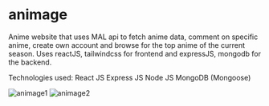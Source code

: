 # animage
Anime website that uses MAL api to fetch anime data, comment on specific anime, create own account and browse for the top anime of the current season. Uses reactJS, tailwindcss for frontend and expressJS, mongodb for the backend.

Technologies used:
React JS
Express JS
Node JS
MongoDB (Mongoose)

![animage1](https://user-images.githubusercontent.com/44189233/206485232-22f3bd7f-cf08-42be-8807-595e66889b6e.png)
![animage2](https://user-images.githubusercontent.com/44189233/206485289-089b2266-5457-45fe-9402-91b6d73cbf82.png)
